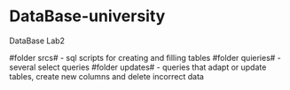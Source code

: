 # DataBase-university
DataBase Lab2 

#folder srcs# - sql scripts for creating and filling tables
#folder quieries# - several select queries 
#folder updates# - queries that adapt or update tables, create new columns and delete incorrect data
